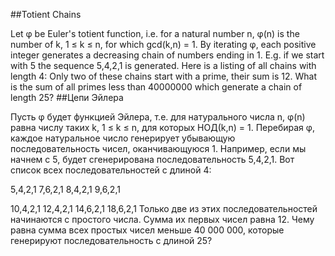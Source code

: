 ##Totient Chains

Let φ be Euler's totient function, i.e. for a natural number n,
φ(n) is the number of k, 1 ≤ k ≤ n, for which gcd(k,n) = 1.
By iterating φ, each positive integer generates a decreasing chain of numbers ending in 1.
E.g. if we start with 5 the sequence 5,4,2,1 is generated.
Here is a listing of all chains with length 4:
Only two of these chains start with a prime, their sum is 12.
What is the sum of all primes less than 40000000 which generate a chain of length 25?
##Цепи Эйлера

Пусть φ будет функцией Эйлера, т.е. для натурального числа n,
φ(n) равна числу таких k, 1 ≤ k ≤ n, для которых НОД(k,n) = 1.
Перебирая φ, каждое натуральное число генерирует убывающую последовательность чисел, оканчивающуюся 1.
Например, если мы начнем с 5, будет сгенерирована последовательность 5,4,2,1.
Вот список всех последовательностей с длиной 4:

5,4,2,1
7,6,2,1
8,4,2,1
9,6,2,1

10,4,2,1
12,4,2,1
14,6,2,1
18,6,2,1
Только две из этих последовательностей начинаются с простого числа. Сумма их первых чисел равна 12.
Чему равна сумма всех простых чисел меньше 40 000 000, которые генерируют последовательность с длиной 25?

